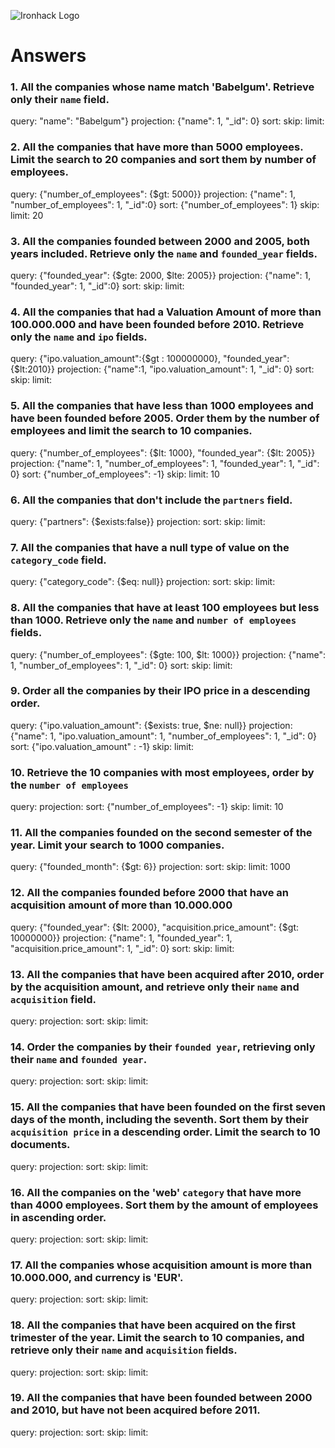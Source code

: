 ![Ironhack Logo](https://i.imgur.com/1QgrNNw.png)

# Answers

### 1. All the companies whose name match 'Babelgum'. Retrieve only their `name` field.

query: "name": "Babelgum"}
projection: {"name": 1, "_id": 0}
sort:
skip:
limit:


### 2. All the companies that have more than 5000 employees. Limit the search to 20 companies and sort them by **number of employees**.

query: {"number_of_employees": {$gt: 5000}}
projection: {"name": 1, "number_of_employees": 1, "_id":0}
sort: {"number_of_employees": 1}
skip: 
limit: 20

### 3. All the companies founded between 2000 and 2005, both years included. Retrieve only the `name` and `founded_year` fields.

query: {"founded_year": {$gte: 2000, $lte: 2005}}
projection: {"name": 1, "founded_year": 1, "_id":0}
sort:
skip:
limit:

### 4. All the companies that had a Valuation Amount of more than 100.000.000 and have been founded before 2010. Retrieve only the `name` and `ipo` fields.

query: {"ipo.valuation_amount":{$gt : 100000000}, "founded_year":{$lt:2010}}
projection: {"name":1, "ipo.valuation_amount": 1, "_id": 0}
sort:
skip:
limit:

### 5. All the companies that have less than 1000 employees and have been founded before 2005. Order them by the number of employees and limit the search to 10 companies.

query: {"number_of_employees": {$lt: 1000}, "founded_year": {$lt: 2005}}
projection: {"name": 1, "number_of_employees": 1, "founded_year": 1, "_id": 0}
sort: {"number_of_employees": -1}
skip:
limit: 10

### 6. All the companies that don't include the `partners` field.

query: {"partners": {$exists:false}}
projection:
sort:
skip:
limit:

### 7. All the companies that have a null type of value on the `category_code` field.

query: {"category_code": {$eq: null}}
projection:
sort:
skip:
limit:

### 8. All the companies that have at least 100 employees but less than 1000. Retrieve only the `name` and `number of employees` fields.

query: {"number_of_employees": {$gte: 100, $lt: 1000}}
projection: {"name": 1, "number_of_employees": 1, "_id": 0}
sort:
skip:
limit:

### 9. Order all the companies by their IPO price in a descending order.

query: {"ipo.valuation_amount": {$exists: true, $ne: null}}
projection: {"name": 1, "ipo.valuation_amount": 1, "number_of_employees": 1, "_id": 0}
sort: {"ipo.valuation_amount" : -1}
skip:
limit:

### 10. Retrieve the 10 companies with most employees, order by the `number of employees`

query:
projection:
sort: {"number_of_employees": -1}
skip:
limit: 10

### 11. All the companies founded on the second semester of the year. Limit your search to 1000 companies.

query: {"founded_month": {$gt: 6}}
projection:
sort:
skip:
limit: 1000

### 12. All the companies founded before 2000 that have an acquisition amount of more than 10.000.000

query: {"founded_year": {$lt: 2000}, "acquisition.price_amount": {$gt: 10000000}}
projection: {"name": 1, "founded_year": 1, "acquisition.price_amount": 1, "_id": 0}
sort:
skip:
limit:

### 13. All the companies that have been acquired after 2010, order by the acquisition amount, and retrieve only their `name` and `acquisition` field.

query: 
projection:
sort:
skip:
limit:

### 14. Order the companies by their `founded year`, retrieving only their `name` and `founded year`.

query: 
projection:
sort:
skip:
limit:

### 15. All the companies that have been founded on the first seven days of the month, including the seventh. Sort them by their `acquisition price` in a descending order. Limit the search to 10 documents.

query: 
projection:
sort:
skip:
limit:

### 16. All the companies on the 'web' `category` that have more than 4000 employees. Sort them by the amount of employees in ascending order.

query: 
projection:
sort:
skip:
limit:

### 17. All the companies whose acquisition amount is more than 10.000.000, and currency is 'EUR'.

query: 
projection:
sort:
skip:
limit:

### 18. All the companies that have been acquired on the first trimester of the year. Limit the search to 10 companies, and retrieve only their `name` and `acquisition` fields.

query: 
projection:
sort:
skip:
limit:

### 19. All the companies that have been founded between 2000 and 2010, but have not been acquired before 2011.

query: 
projection:
sort:
skip:
limit:
